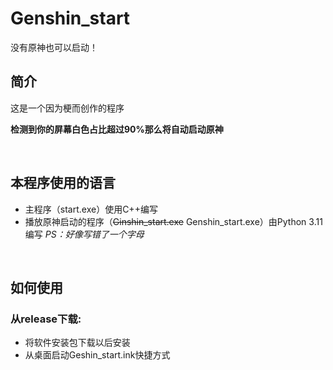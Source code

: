 # Genshin_start
没有原神也可以启动！

## 简介

这是一个因为梗而创作的程序

**检测到你的屏幕白色占比超过90%那么将自动启动原神**


<br/>

## 本程序使用的语言

- 主程序（start.exe）使用C++编写
- 播放原神启动的程序（~~Ginshin_start.exe~~ Genshin_start.exe）由Python 3.11编写
_PS：好像写错了一个字母_

<br/>

## 如何使用

### 从release下载:

- 将软件安装包下载以后安装
- 从桌面启动Geshin_start.ink快捷方式
